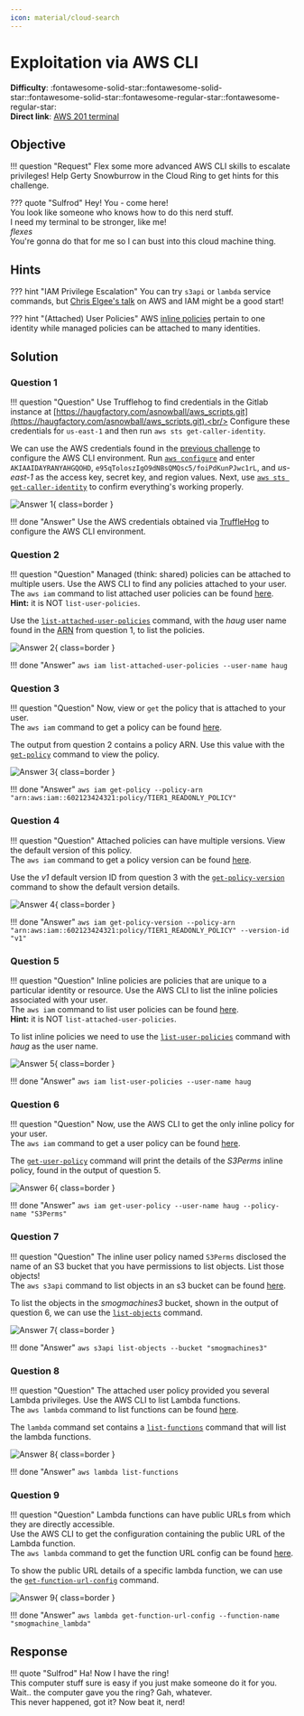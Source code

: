 ```yaml
---
icon: material/cloud-search
---
```


# Exploitation via AWS CLI

**Difficulty**: :fontawesome-solid-star::fontawesome-solid-star::fontawesome-solid-star::fontawesome-regular-star::fontawesome-regular-star:<br/>
**Direct link**: [AWS 201 terminal](https://hhc22-wetty.kringlecon.com/?&challenge=aws201&id=3f625e84-e98b-4750-83cd-afaf6cd1e75f)


## Objective

!!! question "Request"
    Flex some more advanced AWS CLI skills to escalate privileges! Help Gerty Snowburrow in the Cloud Ring to get hints for this challenge.

??? quote "Sulfrod"
    Hey! You - come here!<br/>
    You look like someone who knows how to do this nerd stuff.<br/>
    I need my terminal to be stronger, like me!<br/>
    *flexes*<br/>
    You're gonna do that for me so I can bust into this cloud machine thing.


## Hints

??? hint "IAM Privilege Escalation"
    You can try `s3api` or `lambda` service commands, but [Chris Elgee's talk](https://youtu.be/t-xDvVUialo) on AWS and IAM might be a good start!

??? hint "(Attached) User Policies"
    AWS [inline policies](https://docs.aws.amazon.com/IAM/latest/UserGuide/access_policies_managed-vs-inline.html) pertain to one identity while managed policies can be attached to many identities.


## Solution

### Question 1

!!! question "Question"
    Use Trufflehog to find credentials in the Gitlab instance at [https://haugfactory.com/asnowball/aws_scripts.git](https://haugfactory.com/asnowball/aws_scripts.git).<br/>
    Configure these credentials for `us-east-1` and then run `aws sts get-caller-identity`.

We can use the AWS credentials found in the [previous challenge](./o12.md#using-a-v2-python-package) to configure the AWS CLI environment. Run [`aws configure`](https://docs.aws.amazon.com/cli/latest/userguide/cli-configure-quickstart.html#cli-configure-quickstart-config) and enter `AKIAAIDAYRANYAHGQOHD`, `e95qToloszIgO9dNBsQMQsc5/foiPdKunPJwc1rL`, and *us-east-1* as the access key, secret key, and region values. Next, use [`aws sts get-caller-identity`](https://awscli.amazonaws.com/v2/documentation/api/latest/reference/sts/get-caller-identity.html) to confirm everything's working properly.

![Answer 1](../img/objectives/o13/answer1.png){ class=border }

!!! done "Answer"
    Use the AWS credentials obtained via [TruffleHog](./o12.md#using-a-v2-python-package) to configure the AWS CLI environment.


### Question 2

!!! question "Question"
    Managed (think: shared) policies can be attached to multiple users. Use the AWS CLI to find any policies attached to your user.<br/>
    The `aws iam` command to list attached user policies can be found [here](https://awscli.amazonaws.com/v2/documentation/api/latest/reference/iam/index.html).<br/>
    **Hint:** it is NOT `list-user-policies`.

Use the [`list-attached-user-policies`](https://awscli.amazonaws.com/v2/documentation/api/latest/reference/iam/list-attached-user-policies.html) command, with the *haug* user name found in the [ARN](https://docs.aws.amazon.com/general/latest/gr/aws-arns-and-namespaces.html) from question 1, to list the policies.

![Answer 2](../img/objectives/o13/answer2.png){ class=border }

!!! done "Answer"
    `aws iam list-attached-user-policies --user-name haug`


### Question 3

!!! question "Question"
    Now, view or `get` the policy that is attached to your user.<br/>
    The `aws iam` command to get a policy can be found [here](https://awscli.amazonaws.com/v2/documentation/api/latest/reference/iam/index.html).

The output from question 2 contains a policy ARN. Use this value with the [`get-policy`](https://awscli.amazonaws.com/v2/documentation/api/latest/reference/iam/get-policy.html) command to view the policy.

![Answer 3](../img/objectives/o13/answer3.png){ class=border }

!!! done "Answer"
    `aws iam get-policy --policy-arn "arn:aws:iam::602123424321:policy/TIER1_READONLY_POLICY"`


### Question 4

!!! question "Question"
    Attached policies can have multiple versions. View the default version of this policy.<br/>
    The `aws iam` command to get a policy version can be found [here](ttps://awscli.amazonaws.com/v2/documentation/api/latest/reference/iam/index.html).

Use the *v1* default version ID from question 3 with the [`get-policy-version`](https://awscli.amazonaws.com/v2/documentation/api/latest/reference/iam/get-policy-version.html) command to show the default version details.

![Answer 4](../img/objectives/o13/answer4.png){ class=border }

!!! done "Answer"
    `aws iam get-policy-version --policy-arn "arn:aws:iam::602123424321:policy/TIER1_READONLY_POLICY" --version-id "v1"`


### Question 5

!!! question "Question"
    Inline policies are policies that are unique to a particular identity or resource. Use the AWS CLI to list the inline policies associated with your user.<br/>
    The `aws iam` command to list user policies can be found [here](https://awscli.amazonaws.com/v2/documentation/api/latest/reference/iam/index.html).<br/>
    **Hint:** it is NOT `list-attached-user-policies`.

To list inline policies we need to use the [`list-user-policies`](https://awscli.amazonaws.com/v2/documentation/api/latest/reference/iam/list-user-policies.html) command with *haug* as the user name.

![Answer 5](../img/objectives/o13/answer5.png){ class=border }

!!! done "Answer"
    `aws iam list-user-policies --user-name haug`


### Question 6

!!! question "Question"
    Now, use the AWS CLI to get the only inline policy for your user.<br/>
    The `aws iam` command to get a user policy can be found [here](https://awscli.amazonaws.com/v2/documentation/api/latest/reference/iam/index.html).

The [`get-user-policy`](https://awscli.amazonaws.com/v2/documentation/api/latest/reference/iam/get-user-policy.html) command will print the details of the *S3Perms* inline policy, found in the output of question 5.

![Answer 6](../img/objectives/o13/answer6.png){ class=border }

!!! done "Answer"
    `aws iam get-user-policy --user-name haug --policy-name "S3Perms"`


### Question 7

!!! question "Question"
    The inline user policy named `S3Perms` disclosed the name of an S3 bucket that you have permissions to list objects. List those objects!<br/>
    The `aws s3api` command to list objects in an s3 bucket can be found [here](https://awscli.amazonaws.com/v2/documentation/api/latest/reference/s3api/index.html).

To list the objects in the *smogmachines3* bucket, shown in the output of question 6, we can use the [`list-objects`](https://awscli.amazonaws.com/v2/documentation/api/latest/reference/s3api/list-objects.html) command.

![Answer 7](../img/objectives/o13/answer7.png){ class=border }

!!! done "Answer"
    `aws s3api list-objects --bucket "smogmachines3"`


### Question 8

!!! question "Question"
    The attached user policy provided you several Lambda privileges. Use the AWS CLI to list Lambda functions.<br/>
    The `aws lambda` command to list functions can be found [here](https://awscli.amazonaws.com/v2/documentation/api/latest/reference/lambda/index.html).

The `lambda` command set contains a [`list-functions`](https://awscli.amazonaws.com/v2/documentation/api/latest/reference/lambda/list-functions.html) command that will list the lambda functions.

![Answer 8](../img/objectives/o13/answer8.png){ class=border }

!!! done "Answer"
    `aws lambda list-functions`


### Question 9

!!! question "Question"
    Lambda functions can have public URLs from which they are directly accessible.<br/>
    Use the AWS CLI to get the configuration containing the public URL of the Lambda function.<br/>
    The `aws lambda` command to get the function URL config can be found [here](https://awscli.amazonaws.com/v2/documentation/api/latest/reference/lambda/index.html).

To show the public URL details of a specific lambda function, we can use the [`get-function-url-config`](https://awscli.amazonaws.com/v2/documentation/api/latest/reference/lambda/get-function-url-config.html) command.

![Answer 9](../img/objectives/o13/answer9.png){ class=border }

!!! done "Answer"
    `aws lambda get-function-url-config --function-name "smogmachine_lambda"`


## Response

!!! quote "Sulfrod"
    Ha! Now I have the ring!<br/>
    This computer stuff sure is easy if you just make someone do it for you.<br/>
    Wait.. the computer gave you the ring? Gah, whatever.<br/>
    This never happened, got it? Now beat it, nerd!
